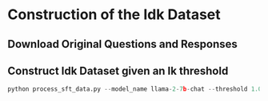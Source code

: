 # Construction of the Idk Dataset
## Download Original Questions and Responses

## Construct Idk Dataset given an Ik threshold
```python
python process_sft_data.py --model_name llama-2-7b-chat --threshold 1.0
```